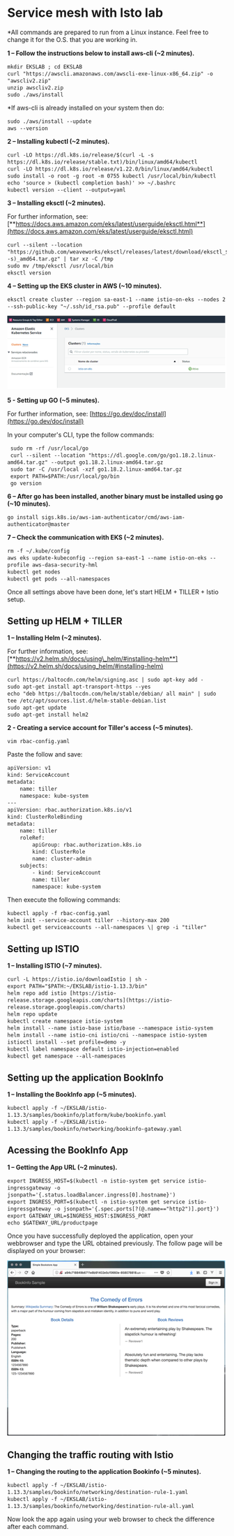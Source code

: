# Service mesh with Isto lab

*All commands are prepared to run from a Linux instance. Feel free to change it for the O.S. that you are working in.

**1 – Follow the instructions below to install aws-cli (~2 minutes).**

    mkdir EKSLAB ; cd EKSLAB
    curl "https://awscli.amazonaws.com/awscli-exe-linux-x86_64.zip" -o "awscliv2.zip"
    unzip awscliv2.zip
    sudo ./aws/install

*If aws-cli is already installed on your system then do: 

    sudo ./aws/install --update
    aws --version

**2 – Installing kubectl (~2 minutes).**

    curl -LO https://dl.k8s.io/release/$(curl -L -s https://dl.k8s.io/release/stable.txt)/bin/linux/amd64/kubectl
    curl -LO https://dl.k8s.io/release/v1.22.0/bin/linux/amd64/kubectl
    sudo install -o root -g root -m 0755 kubectl /usr/local/bin/kubectl
    echo 'source > (kubectl completion bash)' >> ~/.bashrc
    kubectl version --client --output=yaml

**3 – Installing eksctl (~2 minutes).**

For further information, see:[**https://docs.aws.amazon.com/eks/latest/userguide/eksctl.html**](https://docs.aws.amazon.com/eks/latest/userguide/eksctl.html)

    curl --silent --location "https://github.com/weaveworks/eksctl/releases/latest/download/eksctl_$(uname -s)_amd64.tar.gz" | tar xz -C /tmp
    sudo mv /tmp/eksctl /usr/local/bin
    eksctl version

**4 – Setting up the EKS cluster in AWS (~10 minutes).**

    eksctl create cluster --region sa-east-1 --name istio-on-eks --nodes 2 --ssh-public-key "~/.ssh/id_rsa.pub" --profile default

![](images/01-istio-eks.png)

**5 - Setting up GO (~5 minutes).**

For further information, see: [https://go.dev/doc/install](https://go.dev/doc/install)

In your computer's CLI, type the follow commands:

     sudo rm -rf /usr/local/go
     curl --silent --location "https://dl.google.com/go/go1.18.2.linux-amd64.tar.gz" --output go1.18.2.linux-amd64.tar.gz
     sudo tar -C /usr/local -xzf go1.18.2.linux-amd64.tar.gz
     export PATH=$PATH:/usr/local/go/bin
     go version

**6 – After go has been installed, another binary must be installed using go (~10 minutes).**

    go install sigs.k8s.io/aws-iam-authenticator/cmd/aws-iam-authenticator@master

**7 – Check the communication with EKS (~2 minutes).**

    rm -f ~/.kube/config
    aws eks update-kubeconfig --region sa-east-1 --name istio-on-eks --profile aws-dasa-security-hml
    kubectl get nodes
    kubectl get pods --all-namespaces

Once all settings above have been done, let&#39;s start HELM + TILLER + Istio setup.

## Setting up HELM + TILLER

**1 – Installing Helm (~2 minutes).**

For further information, see: [**https://v2.helm.sh/docs/using\_helm/#installing-helm**](https://v2.helm.sh/docs/using_helm/#installing-helm)

    curl https://baltocdn.com/helm/signing.asc | sudo apt-key add -
    sudo apt-get install apt-transport-https --yes
    echo "deb https://baltocdn.com/helm/stable/debian/ all main" | sudo tee /etc/apt/sources.list.d/helm-stable-debian.list
    sudo apt-get update
    sudo apt-get install helm2

**2 - Creating a service account for Tiller's access (~5 minutes).**

    vim rbac-config.yaml

Paste the follow and save:

    apiVersion: v1
    kind: ServiceAccount
    metadata:
        name: tiller
        namespace: kube-system
    ---
    apiVersion: rbac.authorization.k8s.io/v1
    kind: ClusterRoleBinding
    metadata:
        name: tiller
        roleRef:
            apiGroup: rbac.authorization.k8s.io
            kind: ClusterRole
            name: cluster-admin
        subjects:
            - kind: ServiceAccount
            name: tiller
            namespace: kube-system

Then execute the following commands:

    kubectl apply -f rbac-config.yaml
    helm init --service-account tiller --history-max 200
    kubectl get serviceaccounts --all-namespaces \| grep -i "tiller"

## Setting up ISTIO 

**1 – Installing ISTIO (~7 minutes).**

    curl -L https://istio.io/downloadIstio | sh -
    export PATH="$PATH:~/EKSLAB/istio-1.13.3/bin"
    helm repo add istio [https://istio-release.storage.googleapis.com/charts](https://istio-release.storage.googleapis.com/charts)
    helm repo update
    kubectl create namespace istio-system
    helm install --name istio-base istio/base --namespace istio-system
    helm install --name istio-cni istio/cni --namespace istio-system
    istioctl install --set profile=demo -y
    kubectl label namespace default istio-injection=enabled
    kubectl get namespace --all-namespaces

## Setting up the application BookInfo

**1 – Installing the BookInfo app (~5 minutes).**

    kubectl apply -f ~/EKSLAB/istio-1.13.3/samples/bookinfo/platform/kube/bookinfo.yaml
    kubectl apply -f ~/EKSLAB/istio-1.13.3/samples/bookinfo/networking/bookinfo-gateway.yaml

## Acessing the BookInfo App

**1 – Getting the App URL (~2 minutes).**

    export INGRESS_HOST=$(kubectl -n istio-system get service istio-ingressgateway -o jsonpath='{.status.loadBalancer.ingress[0].hostname}')
    export INGRESS_PORT=$(kubectl -n istio-system get service istio-ingressgateway -o jsonpath='{.spec.ports[?(@.name=="http2")].port}')
    export GATEWAY_URL=$INGRESS_HOST:$INGRESS_PORT
    echo $GATEWAY_URL/productpage

Once you have successfully deployed the application, open your webbrowser and type the URL obtained previously. The follow page will be displayed on your browser:

![](images/02-istio-eks.png)

## Changing the traffic routing with Istio

**1 – Changing the routing to the application Bookinfo (~5 minutes).**

    kubectl apply -f ~/EKSLAB/istio-1.13.3/samples/bookinfo/networking/destination-rule-1.yaml
    kubectl apply -f ~/EKSLAB/istio-1.13.3/samples/bookinfo/networking/destination-rule-all.yaml

Now look the app again using your web browser to check the difference after each command.
